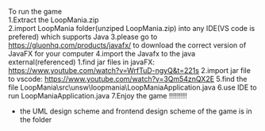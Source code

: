 To run the game
<br />
1.Extract the LoopMania.zip
<br />
2.import LoopMania folder(unziped LoopMania.zip) into any IDE(VS code is prefered) which supports Java
3.please go to https://gluonhq.com/products/javafx/ to download the correct version of JavaFX for your computer
4.import the Javafx to the java external(referenced) 
    1.find jar files in javaFX: https://www.youtube.com/watch?v=WrfTuD-ngyQ&t=221s
    2.import jar file to vscode: https://www.youtube.com/watch?v=3Qm54znQX2E
5.find the file LoopMania\src\unsw\loopmania\LoopManiaApplication.java
6.use IDE to run LoopManiaApplication.java
7.Enjoy the game !!!!!!!!!
* the UML design scheme and frontend design scheme of the game is in the folder 
